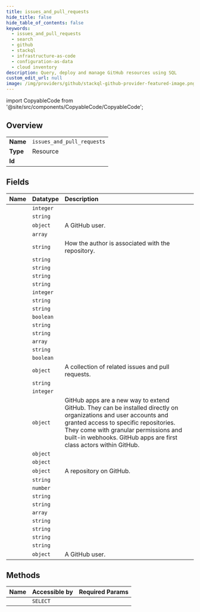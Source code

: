 ```yaml
---
title: issues_and_pull_requests
hide_title: false
hide_table_of_contents: false
keywords:
  - issues_and_pull_requests
  - search
  - github    
  - stackql
  - infrastructure-as-code
  - configuration-as-data
  - cloud inventory
description: Query, deploy and manage GitHub resources using SQL
custom_edit_url: null
image: /img/providers/github/stackql-github-provider-featured-image.png
---
```


import CopyableCode from '@site/src/components/CopyableCode/CopyableCode';




## Overview
<table><tbody>
<tr><td><b>Name</b></td><td><code>issues_and_pull_requests</code></td></tr>
<tr><td><b>Type</b></td><td>Resource</td></tr>
<tr><td><b>Id</b></td><td><CopyableCode code="github.search.issues_and_pull_requests" /></td></tr>
</tbody></table>

## Fields
| Name | Datatype | Description |
|:-----|:---------|:------------|
| <CopyableCode code="id" /> | `integer` |  |
| <CopyableCode code="active_lock_reason" /> | `string` |  |
| <CopyableCode code="assignee" /> | `object` | A GitHub user. |
| <CopyableCode code="assignees" /> | `array` |  |
| <CopyableCode code="author_association" /> | `string` | How the author is associated with the repository. |
| <CopyableCode code="body" /> | `string` |  |
| <CopyableCode code="body_html" /> | `string` |  |
| <CopyableCode code="body_text" /> | `string` |  |
| <CopyableCode code="closed_at" /> | `string` |  |
| <CopyableCode code="comments" /> | `integer` |  |
| <CopyableCode code="comments_url" /> | `string` |  |
| <CopyableCode code="created_at" /> | `string` |  |
| <CopyableCode code="draft" /> | `boolean` |  |
| <CopyableCode code="events_url" /> | `string` |  |
| <CopyableCode code="html_url" /> | `string` |  |
| <CopyableCode code="labels" /> | `array` |  |
| <CopyableCode code="labels_url" /> | `string` |  |
| <CopyableCode code="locked" /> | `boolean` |  |
| <CopyableCode code="milestone" /> | `object` | A collection of related issues and pull requests. |
| <CopyableCode code="node_id" /> | `string` |  |
| <CopyableCode code="number" /> | `integer` |  |
| <CopyableCode code="performed_via_github_app" /> | `object` | GitHub apps are a new way to extend GitHub. They can be installed directly on organizations and user accounts and granted access to specific repositories. They come with granular permissions and built-in webhooks. GitHub apps are first class actors within GitHub. |
| <CopyableCode code="pull_request" /> | `object` |  |
| <CopyableCode code="reactions" /> | `object` |  |
| <CopyableCode code="repository" /> | `object` | A repository on GitHub. |
| <CopyableCode code="repository_url" /> | `string` |  |
| <CopyableCode code="score" /> | `number` |  |
| <CopyableCode code="state" /> | `string` |  |
| <CopyableCode code="state_reason" /> | `string` |  |
| <CopyableCode code="text_matches" /> | `array` |  |
| <CopyableCode code="timeline_url" /> | `string` |  |
| <CopyableCode code="title" /> | `string` |  |
| <CopyableCode code="updated_at" /> | `string` |  |
| <CopyableCode code="url" /> | `string` |  |
| <CopyableCode code="user" /> | `object` | A GitHub user. |
## Methods
| Name | Accessible by | Required Params |
|:-----|:--------------|:----------------|
| <CopyableCode code="issues_and_pull_requests" /> | `SELECT` | <CopyableCode code="q" /> |
